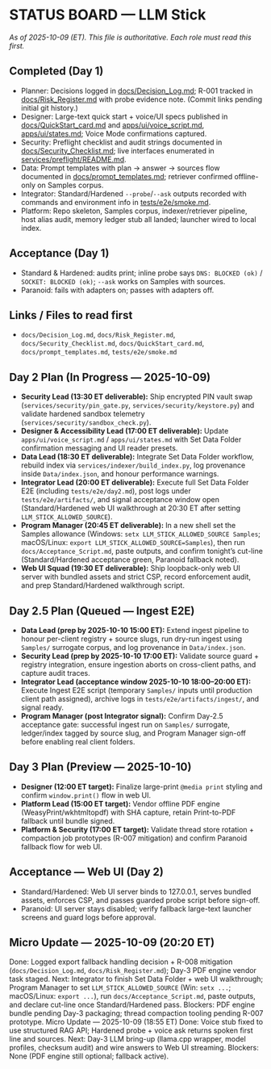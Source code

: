 # STATUS BOARD — LLM Stick
_As of 2025-10-09 (ET). This file is authoritative. Each role must read this first._

## Completed (Day 1)
- Planner: Decisions logged in [docs/Decision_Log.md](docs/Decision_Log.md); R-001 tracked in [docs/Risk_Register.md](docs/Risk_Register.md) with probe evidence note. (Commit links pending initial git history.)
- Designer: Large-text quick start + voice/UI specs published in [docs/QuickStart_card.md](docs/QuickStart_card.md) and [apps/ui/voice_script.md](../apps/ui/voice_script.md), [apps/ui/states.md](../apps/ui/states.md); Voice Mode confirmations captured.
- Security: Preflight checklist and audit strings documented in [docs/Security_Checklist.md](docs/Security_Checklist.md); live interfaces enumerated in [services/preflight/README.md](../services/preflight/README.md).
- Data: Prompt templates with plan → answer → sources flow documented in [docs/prompt_templates.md](docs/prompt_templates.md); retriever confirmed offline-only on Samples corpus.
- Integrator: Standard/Hardened `--probe`/`--ask` outputs recorded with commands and environment info in [tests/e2e/smoke.md](../tests/e2e/smoke.md).
- Platform: Repo skeleton, Samples corpus, indexer/retriever pipeline, host alias audit, memory ledger stub all landed; launcher wired to local index.

## Acceptance (Day 1)
- Standard & Hardened: audits print; inline probe says `DNS: BLOCKED (ok)` / `SOCKET: BLOCKED (ok)`; `--ask` works on Samples with sources.
- Paranoid: fails with adapters on; passes with adapters off.

## Links / Files to read first
- `docs/Decision_Log.md`, `docs/Risk_Register.md`, `docs/Security_Checklist.md`, `docs/QuickStart_card.md`, `docs/prompt_templates.md`, `tests/e2e/smoke.md`

## Day 2 Plan (In Progress — 2025-10-09)
- **Security Lead (13:30 ET deliverable):** Ship encrypted PIN vault swap (`services/security/pin_gate.py`, `services/security/keystore.py`) and validate hardened sandbox telemetry (`services/security/sandbox_check.py`).
- **Designer & Accessibility Lead (17:00 ET deliverable):** Update `apps/ui/voice_script.md` / `apps/ui/states.md` with Set Data Folder confirmation messaging and UI reader presets.
- **Data Lead (18:30 ET deliverable):** Integrate Set Data Folder workflow, rebuild index via `services/indexer/build_index.py`, log provenance inside `Data/index.json`, and honour performance warnings.
- **Integrator Lead (20:00 ET deliverable):** Execute full Set Data Folder E2E (including `tests/e2e/day2.md`), post logs under `tests/e2e/artifacts/`, and signal acceptance window open (Standard/Hardened web UI walkthrough at 20:30 ET after setting `LLM_STICK_ALLOWED_SOURCE`).
- **Program Manager (20:45 ET deliverable):** In a new shell set the Samples allowance (Windows: `setx LLM_STICK_ALLOWED_SOURCE Samples`; macOS/Linux: `export LLM_STICK_ALLOWED_SOURCE=Samples`), then run `docs/Acceptance_Script.md`, paste outputs, and confirm tonight’s cut-line (Standard/Hardened acceptance green, Paranoid fallback noted).
- **Web UI Squad (19:30 ET deliverable):** Ship loopback-only web UI server with bundled assets and strict CSP, record enforcement audit, and prep Standard/Hardened walkthrough script.

## Day 2.5 Plan (Queued — Ingest E2E)
- **Data Lead (prep by 2025-10-10 15:00 ET):** Extend ingest pipeline to honour per-client registry + source slugs, run dry-run ingest using `Samples/` surrogate corpus, and log provenance in `Data/index.json`.
- **Security Lead (prep by 2025-10-10 17:00 ET):** Validate source guard + registry integration, ensure ingestion aborts on cross-client paths, and capture audit traces.
- **Integrator Lead (acceptance window 2025-10-10 18:00–20:00 ET):** Execute Ingest E2E script (temporary `Samples/` inputs until production client path assigned), archive logs in `tests/e2e/artifacts/ingest/`, and signal ready.
- **Program Manager (post Integrator signal):** Confirm Day-2.5 acceptance gate: successful ingest run on `Samples/` surrogate, ledger/index tagged by source slug, and Program Manager sign-off before enabling real client folders.

## Day 3 Plan (Preview — 2025-10-10)
- **Designer (12:00 ET target):** Finalize large-print `@media print` styling and confirm `window.print()` flow in web UI.
- **Platform Lead (15:00 ET target):** Vendor offline PDF engine (WeasyPrint/wkhtmltopdf) with SHA capture, retain Print-to-PDF fallback until bundle signed.
- **Platform & Security (17:00 ET target):** Validate thread store rotation + compaction job prototypes (R-007 mitigation) and confirm Paranoid fallback flow for web UI.

## Acceptance — Web UI (Day 2)
- Standard/Hardened: Web UI server binds to 127.0.0.1, serves bundled assets, enforces CSP, and passes guarded probe script before sign-off.
- Paranoid: UI server stays disabled; verify fallback large-text launcher screens and guard logs before approval.

## Micro Update — 2025-10-09 (20:20 ET)
Done: Logged export fallback handling decision + R-008 mitigation (`docs/Decision_Log.md`, `docs/Risk_Register.md`); Day-3 PDF engine vendor task staged.
Next: Integrator to finish Set Data Folder + web UI walkthrough; Program Manager to set `LLM_STICK_ALLOWED_SOURCE` (Win: `setx ...`; macOS/Linux: `export ...`), run `docs/Acceptance_Script.md`, paste outputs, and declare cut-line once Standard/Hardened pass.
Blockers: PDF engine bundle pending Day-3 packaging; thread compaction tooling pending R-007 prototype.
Micro Update — 2025-10-09 (18:55 ET)
Done: Voice stub fixed to use structured RAG API; Hardened probe + voice ask returns spoken first line and sources.
Next: Day-3 LLM bring-up (llama.cpp wrapper, model profiles, checksum audit) and wire answers to Web UI streaming.
Blockers: None (PDF engine still optional; fallback active).